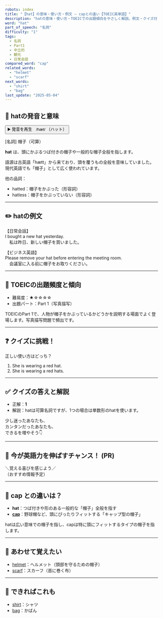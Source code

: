 ```yaml
---
robots: index
title: "【hat】の意味・使い方・例文 ― capとの違い【TOEIC英単語】"
description: "hatの意味・使い方・TOEICでの出題傾向をやさしく解説。例文・クイズ付きでcapとの違いもわかりやすく学べます。"
word: "hat"
part_of_speech: "名詞"
difficulty: "1"
tags:
  - 名詞
  - Part1
  - 中立的
  - 観光
  - 日常会話
compared_word: "cap"
related_words:
  - "helmet"
  - "scarf"
next_words:
  - "shirt"
  - "bag"
last_update: "2025-05-04"
---
```


## 🔰 hatの発音と意味

<button class="play-audio" onclick="playTTS('hat')">
  <span class="play-audio-main">
    ▶️ 発音を再生　/hæt/
  </span>
  <span class="play-audio-sub">
    （ハット）
  </span>
</button>

[名詞] 帽子（可算）

**hat** は、頭にかぶるつば付きの帽子や一般的な帽子全般を指します。

語源は古英語「hætt」から来ており、頭を覆うもの全般を意味していました。現代英語でも「帽子」として広く使われています。

他の品詞：  
- hatted：帽子をかぶった（形容詞）
- hatless：帽子をかぶっていない（形容詞）

---

## ✏️ hatの例文

【日常会話】  
I bought a new hat yesterday.  
　私は昨日、新しい帽子を買いました。

【ビジネス英語】  
Please remove your hat before entering the meeting room.  
　会議室に入る前に帽子をお取りください。

---

## 🎯 TOEICの出題頻度と傾向

- 難易度：★☆☆☆☆
- 出題パート：Part 1（写真描写）

TOEICのPart 1で、人物が帽子をかぶっているかどうかを説明する場面でよく登場します。写真描写問題で頻出です。

---

## ❓ クイズに挑戦！

正しい使い方はどっち？

1. She is wearing a red hat.  
2. She is wearing a red hats.

---

## ✅ クイズの答えと解説

- 正解：**1**
- 解説：hatは可算名詞ですが、1つの場合は単数形のhatを使います。

少し迷ったあなたも、  
カンタンだったあなたも、  
できるを増やそう👇️

---

## 🚀 今が英語力を伸ばすチャンス！ (PR)

<div class="info-center">
＼覚える喜びを感じよう／<br>  
（おすすめ情報予定）
</div>

---

## 🤔  cap との違いは？

- **hat**：つば付きや形のある一般的な「帽子」全般を指す
- **[cap](/cap)**：野球帽など、頭にぴったりフィットする「キャップ型の帽子」

hatは広い意味での帽子を指し、capは特に頭にフィットするタイプの帽子を指します。

---

## 🧩 あわせて覚えたい

- [helmet](/helmet)：ヘルメット（頭部を守るための帽子）
- [scarf](/scarf)：スカーフ（首に巻く布）

---

## 📖 できればこれも

- [shirt](/shirt)：シャツ
- [bag](/bag)：かばん

<!-- cvid: aid24_bid42 -->
